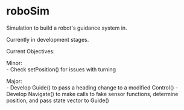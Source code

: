 # roboSim
Simulation to build a robot's guidance system in.

Currently in development stages.

Current Objectives: 

  Minor:  
    - Check setPosition() for issues with turning
  
  Major:  
    - Develop Guide() to pass a heading change to a modified Control()
    - Develop Navigate() to make calls to fake sensor functions, determine position, and pass state vector to Guide()
